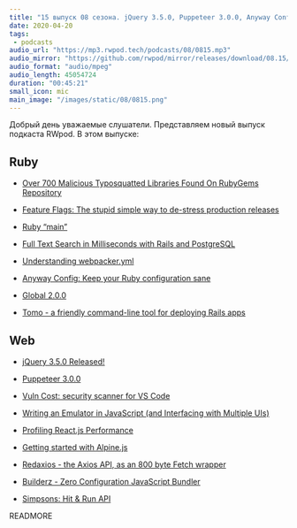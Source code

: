 ```yaml
---
title: "15 выпуск 08 сезона. jQuery 3.5.0, Puppeteer 3.0.0, Anyway Config, Global, Redaxios, Simpsons: Hit & Run API и прочее"
date: 2020-04-20
tags:
 - podcasts
audio_url: "https://mp3.rwpod.tech/podcasts/08/0815.mp3"
audio_mirror: "https://github.com/rwpod/mirror/releases/download/08.15/0815.mp3"
audio_format: "audio/mpeg"
audio_length: 45054724
duration: "00:45:21"
small_icon: mic
main_image: "/images/static/08/0815.png"
---
```


Добрый день уважаемые слушатели. Представляем новый выпуск подкаста RWpod. В этом выпуске:

## Ruby

 - [Over 700 Malicious Typosquatted Libraries Found On RubyGems Repository](https://thehackernews.com/2020/04/rubygem-typosquatting-malware.html)
 - [Feature Flags: The stupid simple way to de-stress production releases](https://boringrails.com/articles/feature-flags-simplest-thing-that-could-work/)
 - [Ruby “main”](https://medium.com/@igor04/ruby-main-789ff58320f)
 - [Full Text Search in Milliseconds with Rails and PostgreSQL](https://pganalyze.com/blog/full-text-search-ruby-rails-postgres)


 - [Understanding webpacker.yml](https://rossta.net/blog/how-to-use-webpacker-yml.html)
 - [Anyway Config: Keep your Ruby configuration sane](https://evilmartians.com/chronicles/anyway-config-keep-your-ruby-configuration-sane)
 - [Global 2.0.0](https://github.com/railsware/global)
 - [Tomo - a friendly command-line tool for deploying Rails apps](https://tomo-deploy.com/)


## Web

 - [jQuery 3.5.0 Released!](http://blog.jquery.com/2020/04/10/jquery-3-5-0-released/)
 - [Puppeteer 3.0.0](https://github.com/puppeteer/puppeteer/releases/tag/v3.0.0)
 - [Vuln Cost: security scanner for VS Code](https://snyk.io/security-scanner-vuln-cost/)
 - [Writing an Emulator in JavaScript (and Interfacing with Multiple UIs)](https://www.taniarascia.com/writing-an-emulator-in-javascript-chip8/)
 - [Profiling React.js Performance](https://addyosmani.com/blog/profiling-react-js/)


 - [Getting started with Alpine.js](https://blog.logrocket.com/getting-started-with-alpine-js/)
 - [Redaxios - the Axios API, as an 800 byte Fetch wrapper](https://github.com/developit/redaxios)
 - [Builderz - Zero Configuration JavaScript Bundler](https://jalal246.github.io/builderz/)
 - [Simpsons: Hit & Run API](https://github.com/taviso/sharapi)


READMORE
